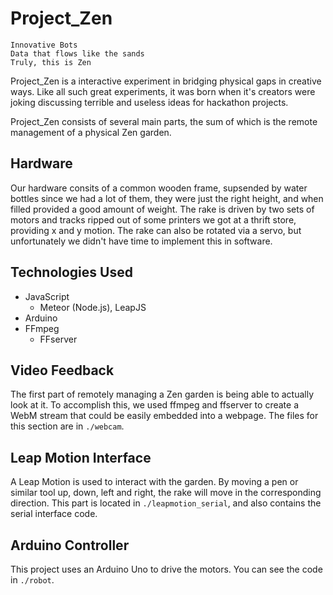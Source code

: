 Project_Zen
===========

    Innovative Bots
    Data that flows like the sands
    Truly, this is Zen

Project_Zen is a interactive experiment in bridging physical gaps in creative
ways. Like all such great experiments, it was born when it's creators were
joking discussing terrible and useless ideas for hackathon projects.

Project_Zen consists of several main parts, the sum of which is the remote
management of a physical Zen garden.

Hardware
--------
Our hardware consits of a common wooden frame, supsended by water bottles since
we had a lot of them, they were just the right height, and when filled provided
a good amount of weight. The rake is driven by two sets of motors and tracks
ripped out of some printers we got at a thrift store, providing x and y motion.
The rake can also be rotated via a servo, but unfortunately we didn't have time
to implement this in software.

Technologies Used
-----------------
- JavaScript
    - Meteor (Node.js), LeapJS
- Arduino
- FFmpeg
    - FFserver

Video Feedback
--------------
The first part of remotely managing a Zen garden is being able to actually look
at it. To accomplish this, we used ffmpeg and ffserver to create a WebM stream
that could be easily embedded into a webpage. The files for this section are in
`./webcam`.

Leap Motion Interface
---------------------
A Leap Motion is used to interact with the garden. By moving a pen or similar
tool up, down, left and right, the rake will move in the corresponding
direction. This part is located in `./leapmotion_serial`, and also contains the
serial interface code.

Arduino Controller
------------------
This project uses an Arduino Uno to drive the motors. You can see the code in
`./robot`.
